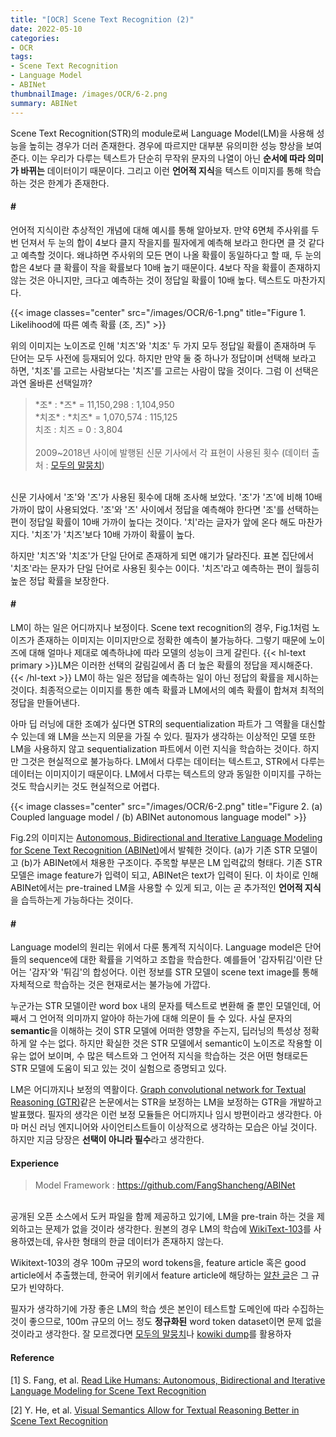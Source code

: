 ```yaml
---
title: "[OCR] Scene Text Recognition (2)"
date: 2022-05-10
categories:
- OCR
tags:
- Scene Text Recognition
- Language Model
- ABINet
thumbnailImage: /images/OCR/6-2.png
summary: ABINet
---
```

Scene Text Recognition(STR)의 module로써 Language Model(LM)을 사용해 성능을 높히는 경우가 더러 존재한다. 경우에 따르지만 대부분 유의미한 성능 향상을 보여준다. 이는 우리가 다루는 텍스트가 단순히 무작위 문자의 나열이 아닌 **순서에 따라 의미가 바뀌는** 데이터이기 때문이다. 그리고 이런 **언어적 지식**을 텍스트 이미지를 통해 학습하는 것은 한계가 존재한다. 

#### \#
언어적 지식이란 추상적인 개념에 대해 예시를 통해 알아보자. 만약 6면체 주사위를 두 번 던져서 두 눈의 합이 4보다 클지 작을지를 필자에게 예측해 보라고 한다면 클 것 같다고 예측할 것이다. 왜냐하면 주사위의 모든 면이 나올 확률이 동일하다고 할 때, 두 눈의 합은 4보다 클 확률이 작을 확률보다 10배 높기 때문이다. 4보다 작을 확률이 존재하지 않는 것은 아니지만, 크다고 예측하는 것이 정답일 확률이 10배 높다. 텍스트도 마찬가지다.

{{< image classes="center" src="/images/OCR/6-1.png" title="Figure 1. Likelihood에 따른 예측 확률 (조, 즈)" >}}

위의 이미지는 노이즈로 인해 '치즈'와 '치조' 두 가지 모두 정답일 확률이 존재하며 두 단어는 모두 사전에 등재되어 있다. 하지만 만약 둘 중 하나가 정답이며 선택해 보라고 하면, '치조'를 고르는 사람보다는 '치즈'를 고르는 사람이 많을 것이다. 그럼 이 선택은 과연 올바른 선택일까?

> \*조\* : \*즈\* = 11,150,298 : 1,104,950\
> \*치조\* : \*치즈\* = 1,070,574 : 115,125\
> 치조 : 치즈 = 0 : 3,804\
> \
> 2009~2018년 사이에 발행된 신문 기사에서 각 표현이 사용된 횟수 (데이터 출처 : [모두의 말뭉치](https://corpus.korean.go.kr/#down))

\
신문 기사에서 '조'와 '즈'가 사용된 횟수에 대해 조사해 보았다. '조'가 '즈'에 비해 10배 가까이 많이 사용되었다. '조'와 '즈' 사이에서 정답을 예측해야 한다면 '조'를 선택하는 편이 정답일 확률이 10배 가까이 높다는 것이다. '치'라는 글자가 앞에 온다 해도 마찬가지다. '치조'가 '치즈'보다 10배 가까이 확률이 높다.

하지만 '치즈'와 '치조'가 단일 단어로 존재하게 되면 얘기가 달라진다. 표본 집단에서 '치조'라는 문자가 단일 단어로 사용된 횟수는 0이다. '치즈'라고 예측하는 편이 월등히 높은 정답 확률을 보장한다.

#### \#
LM이 하는 일은 어디까지나 보정이다. Scene text recognition의 경우, Fig.1처럼 노이즈가 존재하는 이미지는 이미지만으로 정확한 예측이 불가능하다. 그렇기 때문에 노이즈에 대해 얼마나 제대로 예측하냐에 따라 모델의 성능이 크게 갈린다.  {{< hl-text primary >}}LM은 이러한 선택의 갈림길에서 좀 더 높은 확률의 정답을 제시해준다.{{< /hl-text >}} LM이 하는 일은 정답을 예측하는 일이 아닌 정답의 확률을 제시하는 것이다. 최종적으로는 이미지를 통한 예측 확률과 LM에서의 예측 확률이 합쳐져 최적의 정답을 만들어낸다.

아마 딥 러닝에 대한 조예가 싶다면 STR의 sequentialization 파트가 그 역활을 대신할 수 있는데 왜 LM을 쓰는지 의문을 가질 수 있다. 필자가 생각하는 이상적인 모델 또한 LM을 사용하지 않고 sequentialization 파트에서 이런 지식을 학습하는 것이다. 하지만 그것은 현실적으로 불가능하다. LM에서 다루는 데이터는 텍스트고, STR에서 다루는 데이터는 이미지이기 때문이다. LM에서 다루는 텍스트의 양과 동일한 이미지를 구하는 것도 학습시키는 것도 현실적으로 어렵다.

{{< image classes="center" src="/images/OCR/6-2.png" title="Figure 2. (a) Coupled language model / (b) ABINet autonomous language model" >}}

Fig.2의 이미지는 [Autonomous, Bidirectional and Iterative Language Modeling for Scene Text Recognition (ABINet)](https://arxiv.org/abs/2103.06495)에서 발췌한 것이다. (a)가 기존 STR 모델이고 (b)가 ABINet에서 채용한 구조이다. 주목할 부분은 LM 입력값의 형태다. 기존 STR 모델은 image feature가 입력이 되고, ABINet은 text가 입력이 된다. 이 차이로 인해 ABINet에서는 pre-trained LM을 사용할 수 있게 되고, 이는 곧 추가적인 **언어적 지식**을 습득하는게 가능하다는 것이다.

#### \#
Language model의 원리는 위에서 다룬 통계적 지식이다. Language model은 단어들의 sequence에 대한 확률을 기억하고 조합을 학습한다. 예를들어 '감자튀김'이란 단어는 '감자'와 '튀김'의 합성어다. 이런 정보를 STR 모델이 scene text image를 통해 자체적으로 학습하는 것은 현재로서는 불가능에 가깝다.

누군가는 STR 모델이란 word box 내의 문자를 텍스트로 변환해 줄 뿐인 모델인데, 어째서 그 언어적 의미까지 알아야 하는가에 대해 의문이 들 수 있다. 사실 문자의 **semantic**을 이해하는 것이 STR 모델에 어떠한 영향을 주는지, 딥러닝의 특성상 정확하게 알 수는 없다. 하지만 확실한 것은 STR 모델에서 semantic이 노이즈로 작용할 이유는 없어 보이며, 수 많은 텍스트와 그 언어적 지식을 학습하는 것은 어떤 형태로든 STR 모델에 도움이 되고 있는 것이 실험으로 증명되고 있다.

LM은 어디까지나 보정의 역활이다. [Graph convolutional
network for Textual Reasoning (GTR)](https://arxiv.org/abs/2112.12916)같은 논문에서는 STR을 보정하는 LM을 보정하는 GTR을 개발하고 발표했다. 필자의 생각은 이런 보정 모듈들은 어디까지나 임시 방편이라고 생각한다. 아마 머신 러닝 엔지니어와 사이언티스트들이 이상적으로 생각하는 모습은 아닐 것이다. 하지만 지금 당장은 **선택이 아니라 필수**라고 생각한다.

#### Experience
> Model Framework : https://github.com/FangShancheng/ABINet

\
공개된 오픈 소스에서 도커 파일을 함께 제공하고 있기에, LM을 pre-train 하는 것을 제외하고는 문제가 없을 것이라 생각한다. 원본의 경우 LM의 학습에 [WikiText-103](https://blog.salesforceairesearch.com/the-wikitext-long-term-dependency-language-modeling-dataset/)를 사용하였는데, 유사한 형태의 한글 데이터가 존재하지 않는다.

Wikitext-103의 경우 100m 규모의 word tokens을, feature article 혹은 good article에서 추출했는데, 한국어 위키에서 feature article에 해당하는 [알찬 글](https://ko.wikipedia.org/wiki/%EC%9C%84%ED%82%A4%EB%B0%B1%EA%B3%BC:%EC%95%8C%EC%B0%AC_%EA%B8%80)은 그 규모가 빈약하다.

필자가 생각하기에 가장 좋은 LM의 학습 셋은 본인이 테스트할 도메인에 따라 수집하는 것이 좋으므로, 100m 규모의 어느 정도 **정규화된** word token dataset이면 문제 없을 것이라고 생각한다. 잘 모르겠다면 [모두의 말뭉치](https://corpus.korean.go.kr/)나 [kowiki dump](https://dumps.wikimedia.org/kowiki/)를 활용하자

#### Reference
[1] S. Fang, et al. [Read Like Humans: Autonomous, Bidirectional and Iterative Language Modeling for Scene Text Recognition](https://arxiv.org/abs/2103.06495)

[2] Y. He, et al. [Visual Semantics Allow for Textual Reasoning Better in Scene Text Recognition](https://arxiv.org/abs/2112.12916)